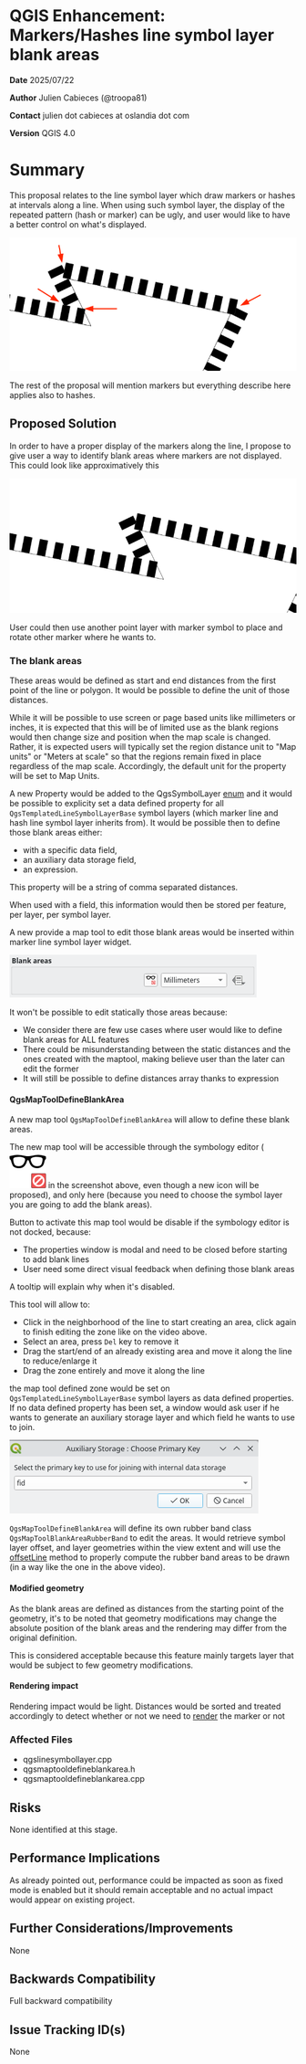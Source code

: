 # QGIS Enhancement: Markers/Hashes line symbol layer blank areas 

**Date** 2025/07/22

**Author** Julien Cabieces (@troopa81)

**Contact** julien dot cabieces at oslandia dot com

**Version** QGIS 4.0

# Summary

This proposal relates to the line symbol layer which draw markers or hashes at intervals along a line. When using such symbol layer, the display of the repeated pattern (hash or marker) can be ugly, and user would like to have a better control on what's displayed.

![issue.png](images/qep345/issue.png)

The rest of the proposal will mention markers but everything describe here applies also to hashes.

## Proposed Solution

In order to have a proper display of the markers along the line, I propose to give user a way to identify blank areas where markers are not displayed. This could look like approximatively this

![poc.gif](images/qep345/poc.gif)

User could then use another point layer with marker symbol to place and rotate other marker where he wants to. 


### The blank areas

These areas would be defined as start and end distances from the first point of the line or polygon. It would be possible to define the unit of those distances.

While it will be possible to use screen or page based units like millimeters or inches, it is expected that this will be of limited use as the blank regions would then change size and position when the map scale is changed. Rather, it is expected users will typically set the region distance unit to "Map units" or "Meters at scale" so that the regions remain fixed in place regardless of the map scale. Accordingly, the default unit for the property will be set to Map Units.

A new Property would be added to the QgsSymbolLayer [enum](https://github.com/qgis/QGIS/blob/d01be3798eb05c74a61629042f7189ad9c594b1e/src/core/symbology/qgssymbollayer.h#L147) and it would be possible to explicity set a data defined property for all `QgsTemplatedLineSymbolLayerBase` symbol layers (which marker line and hash line symbol layer inherits from). It would be possible then to define those blank areas either:
- with a specific data field,
- an auxiliary data storage field,
- an expression.

This property will be a string of comma separated distances. 

When used with a field, this information would then be stored per feature, per layer, per symbol layer.

A new provide a map tool to edit those blank areas would be inserted within marker line symbol layer widget.

![blankareas_widget.png](images/qep345/blankareas_widget.png)

It won't be possible to edit statically those areas because:
- We consider there are few use cases where user would like to define blank areas for ALL features
- There could be misunderstanding between the static distances and the ones created with the maptool, making believe user than the later can edit the former
- It will still be possible to define distances array thanks to expression


#### QgsMapToolDefineBlankArea

A new map tool `QgsMapToolDefineBlankArea` will allow to define these blank areas. 

The new map tool will be accessible through the symbology editor (![mActionRemoveAllFromOverview.svg](images/qep345/mActionRemoveAllFromOverview.svg) in the screenshot above, even though a new icon will be proposed), and only here (because you need to choose the symbol layer you are going to add the blank areas).

Button to activate this map tool would be disable if the symbology editor is not docked, because:
- The properties window is modal and need to be closed before starting to add blank lines
- User need some direct visual feedback when defining those blank areas

A tooltip will explain why when it's disabled.

This tool will allow to:
- Click in the neighborhood of the line to start creating an area, click again to finish editing the zone like on the video above.
- Select an area, press `Del` key to remove it
- Drag the start/end of an already existing area and move it along the line to reduce/enlarge it
- Drag the zone entirely and move it along the line

the map tool defined zone would be set on `QgsTemplatedLineSymbolLayerBase` symbol layers as data defined properties. If no data defined property has been set, a window would ask user if he wants to generate an auxiliary storage layer and which field he wants to use to join.

![link_auxstorage.png](images/qep345/link_auxstorage.png)

`QgsMapToolDefineBlankArea` will define its own rubber band class `QgsMapToolBlankAreaRubberBand` to edit the areas. It would retrieve symbol layer offset, and layer geometries within the view extent and will use the  [offsetLine](https://github.com/qgis/QGIS/blob/d01be3798eb05c74a61629042f7189ad9c594b1e/src/core/symbology/qgssymbollayerutils.h#L1175) method to properly compute the rubber band areas to be drawn (in a way like the one in the above video).


#### Modified geometry

As the blank areas are defined as distances from the starting point of the geometry, it's to be noted that geometry modifications may change the absolute position of the blank areas and the rendering may differ from the original definition.

This is considered acceptable because this feature mainly targets layer that would be subject to few geometry modifications. 

#### Rendering impact

Rendering impact would be light. Distances would be sorted and treated accordingly to detect whether or not we need to [render](https://github.com/qgis/QGIS/blob/5b59269f98799597df125744823a0163d3061548/src/core/symbology/qgslinesymbollayer.cpp#L1872) the marker or not


### Affected Files

- qgslinesymbollayer.cpp
- qgsmaptooldefineblankarea.h
- qgsmaptooldefineblankarea.cpp

## Risks

None identified at this stage.

## Performance Implications

As already pointed out, performance could be impacted as soon as fixed mode is enabled but it should remain acceptable and no actual impact would appear on existing project.

## Further Considerations/Improvements

None

## Backwards Compatibility

Full backward compatibility

## Issue Tracking ID(s)

None
